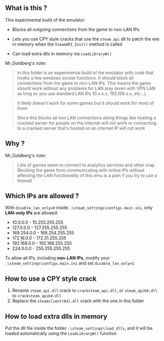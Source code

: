 ## What is this ?
This experimental build of the emulator:
* Blocks all outgoing connections from the game to non-LAN IPs

* Lets you use CPY style cracks that use the `steam_api` dll to patch the exe in memory when the `SteamAPI_Init()` method is called

* Can load extra dlls in memory via `LoadLibraryW()`

Mr_Goldberg's note:
> In this folder is an experimental build of the emulator with code that hooks a few windows socket functions. It should block all connections from the game to non-LAN IPs. This means the game should work without any problems for LAN play (even with VPN LAN as long as you use standard LAN IPs 10.x.x.x, 192.168.x.x, etc...)  

> It likely doesn't work for some games but it should work for most of them  

> Since this blocks all non LAN connections doing things like hosting a cracked server for people on the internet will not work or connecting to a cracked server that's hosted on an internet IP will not work  

## Why ?
Mr_Goldberg's note:
> Lots of games seem to connect to analytics services and other crap  
> Blocking the game from communicating with online IPs without affecting the LAN functionality of this emu is a pain if you try to use a firewall

## Which IPs are allowed ?
With `disable_lan_only=0` inside `.\steam_settings\configs.main.ini`, only **LAN-only IPs** are allowed:
* 10.0.0.0 - 10.255.255.255
* 127.0.0.0 - 127.255.255.255
* 169.254.0.0 - 169.254.255.255
* 172.16.0.0 - 172.31.255.255
* 192.168.0.0 - 192.168.255.255
* 224.0.0.0 - 255.255.255.255

To allow all IPs, including **non-LAN IPs**, modify your `.\steam_settings\configs.main.ini` and set `disable_lan_only=1`

## How to use a CPY style crack
1. Rename `steam_api.dll` crack to `cracksteam_api.dll`, or `steam_api64.dll` to `cracksteam_api64.dll`
2. Replace the `steamclient(64).dll` crack with the one in this folder

## How to load extra dlls in memory
Put the dll file inside the folder `.\steam_settings\load_dlls`, and it will be loaded automatically using the `LoadLibraryW()` function

